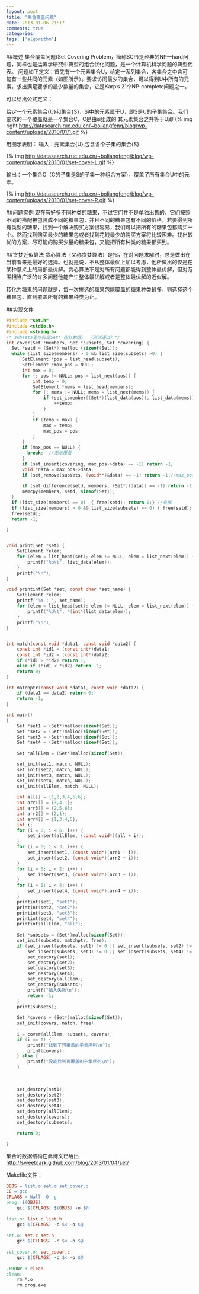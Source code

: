 ```yaml
---
layout: post
title: "集合覆盖问题"
date: 2013-01-06 21:17
comments: true
categories: 
tags: ['algorithm']
---
```

##概述
集合覆盖问题(Set Covering Problem，简称SCP)是经典的NP一hard问题，同样也是运筹学研究中典型的组合优化问题，是一个计算机科学问题的典型代表。
问题如下定义：首先有一个元素集合U，给定一系列集合，各集合之中含可能有一些共同的元素（如图所示）。要求访问最少的集合，可以得到U中所有的元素，求出满足要求的最少数量的集合，它是Karp’s 21个NP-complete问题之一。

可以给出公式定义：

给定一个元素集合{U}和集合{﻿﻿﻿S}，Si中的元素属于U，即S是U的子集集合。我们要求的一个覆盖就是一个集合C，C是由si组成的 其元素集合之并等于U即
{% img right http://datasearch.ruc.edu.cn/~boliangfeng/blog/wp-content/uploads/2010/01/1.gif %}

用图示表明：
输入：元素集合{U},包含各个子集的集合{S}

{% img http://datasearch.ruc.edu.cn/~boliangfeng/blog/wp-content/uploads/2010/01/set-cover-L.gif %}

输出：一个集合C（C的子集是S的子集一种组合方案），覆盖了所有集合U中的元素。

{% img http://datasearch.ruc.edu.cn/~boliangfeng/blog/wp-content/uploads/2010/01/set-cover-R.gif %}

##问题实例
现在有好多不同种类的糖果，不过它们并不是单独出售的，它们按照不同的搭配被包装成不同的糖果包，并且不同的糖果包有不同的价格。若要得到所有类型的糖果，找到一个解决购买方案很容易，我们可以把所有的糖果包都购买一个。然而找到购买最少的糖果包或者找到花钱最少的购买方案将比较困难。找出较优的方案，尽可能的购买少量的糖果包，又能把所有种类的糖果都买到。

##贪婪近似算法
贪心算法（又称贪婪算法）是指，在对问题求解时，总是做出在当前看来是最好的选择。也就是说，不从整体最优上加以考虑，他所做出的仅是在某种意义上的局部最优解。贪心算法不是对所有问题都能得到整体最优解，但对范围相当广泛的许多问题他能产生整体最优解或者是整体最优解的近似解。

转化为糖果的问题就是，每一次挑选的糖果包能覆盖的糖果种类最多，则选择这个糖果包，直到覆盖所有的糖果种类为止。


##实现文件
``` c
#include "set.h"
#include <stdio.h>
#include <string.h>
/* subsets里存的是Set* 指针数据。 （测试通过）*/
int cover(Set *members, Set *subsets, Set *covering) {
  Set *setd = (Set*) malloc (sizeof(Set));
  while (list_size(members) > 0 && list_size(subsets) >0) {
      SetElement *pos = list_head(subsets);
      SetElement *max_pos = NULL;
      int max = 0;
      for (; pos != NULL; pos = list_next(pos)) {
          int temp = 0;
          SetElement *mems = list_head(members);
          for (; mems != NULL; mems = list_next(mems)) {
              if (set_ismember((Set*)(list_data(pos)), list_data(mems)) == 1) {
                  ++temp;
              }
          }
          if (temp > max) {
              max = temp;
              max_pos = pos;
          }
      }
      if (max_pos == NULL) {
        break;  //无法覆盖
      }
      if (set_insert(covering, max_pos->data) == -1) return -1;
      void *data = max_pos->data;
      if (set_remove(subsets, (void**)&data) == -1) return -1;//max_pos这个SetElement已经被释放，但data还在。不能再用max_pos->data了。
      
      if (set_difference(setd, members, (Set*)(data)) == -1) return -1;  
      memcpy(members, setd, sizeof(Set)); 
  }
  if (list_size(members) == 0)  { free(setd); return 0;} //有解
  if (list_size(members) > 0 && list_size(subsets) == 0) { free(setd); return 1; } //无法覆盖
  free(setd);
  return -1;

}


void print(Set *set) {
    SetElement *elem;
    for (elem = list_head(set); elem != NULL; elem = list_next(elem)) {
        printf("%p\t", list_data(elem));
    }
    printf("\n");
}

void printint(Set *set, const char *set_name) {
    SetElement *elem;
    printf("%s : ", set_name);
    for (elem = list_head(set); elem != NULL; elem = list_next(elem)) {
        printf("%d\t", *(int*)list_data(elem));
    }
    printf("\n");
}


int match(const void *data1, const void *data2) {
    const int *id1 = (const int*)data1;
    const int *id2 = (const int*)data2;
    if (*id1 > *id2) return 1;
    else if (*id1 < *id2) return -1;
    return 0;
}

int matchptr(const void *data1, const void *data2) {
    if (data1 == data2) return 0;
    return -1;
}

int main()
{
    Set *set1 = (Set*)malloc(sizeof(Set));
    Set *set2 = (Set*)malloc(sizeof(Set));
    Set *set3 = (Set*)malloc(sizeof(Set));
    Set *set4 = (Set*)malloc(sizeof(Set));
    
    Set *allElem = (Set*)malloc(sizeof(Set));

    set_init(set1, match, NULL);
    set_init(set2, match, NULL);
    set_init(set3, match, NULL);
    set_init(set4, match, NULL);
    set_init(allElem, match, NULL);
    
    int all[] = {1,2,3,4,5,6};
    int arr1[] = {3,4,1};
    int arr3[] = {2,5,6};
    int arr2[] = {2,1};
    int arr4[] = {1,3,4,5};
    int i;
    for (i = 0; i < 6; i++) {
        set_insert(allElem, (const void*)(all + i));
    }
    for (i = 0; i < 3; i++) {
        set_insert(set1, (const void*)(arr1 + i));
        set_insert(set2, (const void*)(arr2 + i));
    }
    for (i = 0; i < 2; i++) {
        set_insert(set3, (const void*)(arr3 + i));
    }
    for (i = 0; i < 4; i++) {
        set_insert(set4, (const void*)(arr4 + i));
    }
    printint(set1, "set1");
    printint(set2, "set2");
    printint(set3, "set3");
    printint(set4, "set4");
    printint(allElem, "all"); 
    
    Set *subsets = (Set*)malloc(sizeof(Set));
    set_init(subsets, matchptr, free);
    if (set_insert(subsets, set1) != 0 || set_insert(subsets, set2) != 0 ||
        set_insert(subsets, set3) != 0 || set_insert(subsets, set4) != 0) {
        set_destory(set1);
        set_destory(set2);
        set_destory(set3);
        set_destory(set4);
        set_destory(allElem);
        set_destory(subsets);
        printf("插入失败\n");
        return -1;
    }
    print(subsets);
    
    Set *covers = (Set*)malloc(sizeof(Set));
    set_init(covers, match, free);
    
    i = cover(allElem, subsets, covers);
    if (i == 0) {
        printf("找到了可覆盖的子集序列\n");
        print(covers);
    } else {
        printf("没能找到可覆盖的子集序列\n");
    }
    
    
    
    set_destory(set1);
    set_destory(set2);
    set_destory(set3);
    set_destory(set4);
    set_destory(allElem);
    set_destory(covers);
    set_destory(subsets);

    return 0;

}
```

集合的数据结构在此博文已给出 http://sweetdark.github.com/blog/2013/01/04/set/ 


Makefile文件：
``` makefile
OBJS = list.o set.o set_cover.o
CC = gcc
CFLAGS =-Wall -O -g
prog: $(OBJS)
	gcc $(CFLAGS) $(OBJS) -o $@
 
list.o: list.c list.h
	gcc $(CFLAGS) -c $< -o $@
	
set.o: set.c set.h
	gcc $(CFLAGS) -c $< -o $@
	
set_cover.o: set_cover.c
	gcc $(CFLAGS) -c $< -o $@
	
.PHONY : clean
clean: 
	rm *.o
	rm prog.exe
```


